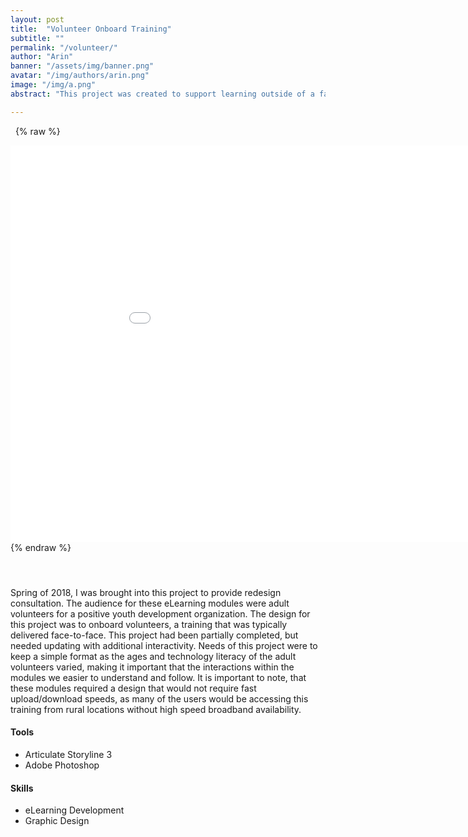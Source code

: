 ```yaml
---
layout: post
title:  "Volunteer Onboard Training"
subtitle: ""
permalink: "/volunteer/"
author: "Arin"
banner: "/assets/img/banner.png"
avatar: "/img/authors/arin.png"
image: "/img/a.png"
abstract: "This project was created to support learning outside of a face-to-face classroom."

---
```


&nbsp;
{% raw %}
<iframe frameborder="no" height="635px" width="980px" src="/samples/volunteer/story.html"></iframe>
{% endraw %}

#### &nbsp;
Spring of 2018, I was brought into this project to provide redesign consultation. The audience for these eLearning modules were adult volunteers for a positive youth development organization. The design for this project was to onboard volunteers, a training that was typically delivered face-to-face.  This project had been partially completed, but needed updating with additional interactivity. Needs of this project were to keep a simple format as the ages and technology literacy of the adult volunteers varied, making it important that the interactions within the modules we easier to understand and follow. It is important to note, that these modules required a design that would not require fast upload/download speeds, as many of the users would be accessing this training from rural locations without high speed broadband availability.

#### Tools
* Articulate Storyline 3
* Adobe Photoshop

#### Skills
* eLearning Development
* Graphic Design
